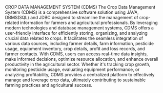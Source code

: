 CROP DATA MANAGEMENT SYSTEM (CDMS)
The Crop Data Management System (CDMS) is a comprehensive software solution using JAVA, DBMS(SQL) and JDBC designed to streamline the management of crop-related information for farmers and agricultural professionals. By leveraging modern technologies and database management systems, CDMS offers a user-friendly interface for efficiently storing, organizing, and analyzing crucial data related to crops. It facilitates the seamless integration of various data sources, including farmer details, farm information, pesticide usage, equipment inventory, crop details, profit and loss records, and farmer contacts. With CDMS, users can access real-time data insights, make informed decisions, optimize resource allocation, and enhance overall productivity in the agricultural sector. Whether it's tracking crop growth, monitoring pesticide usage, evaluating equipment performance, or analyzing profitability, CDMS provides a centralized platform to effectively manage and leverage crop data, ultimately contributing to sustainable farming practices and agricultural success.
